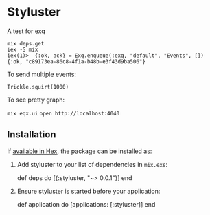 # Styluster

A test for exq

```
mix deps.get
iex -S mix
iex(1)>  {:ok, ack} = Exq.enqueue(:exq, "default", "Events", []) 
{:ok, "c89173ea-86c8-4f1a-b48b-e3f43d9ba506"}
```

To send multiple events:

```
Trickle.squirt(1000)
```

To see pretty graph:

`mix eqx.ui`
`open http://localhost:4040`


## Installation

If [available in Hex](https://hex.pm/docs/publish), the package can be installed as:

  1. Add styluster to your list of dependencies in `mix.exs`:

        def deps do
          [{:styluster, "~> 0.0.1"}]
        end

  2. Ensure styluster is started before your application:

        def application do
          [applications: [:styluster]]
        end
